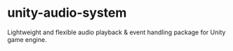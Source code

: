 # unity-audio-system
Lightweight and flexible audio playback & event handling package for Unity game engine. 
